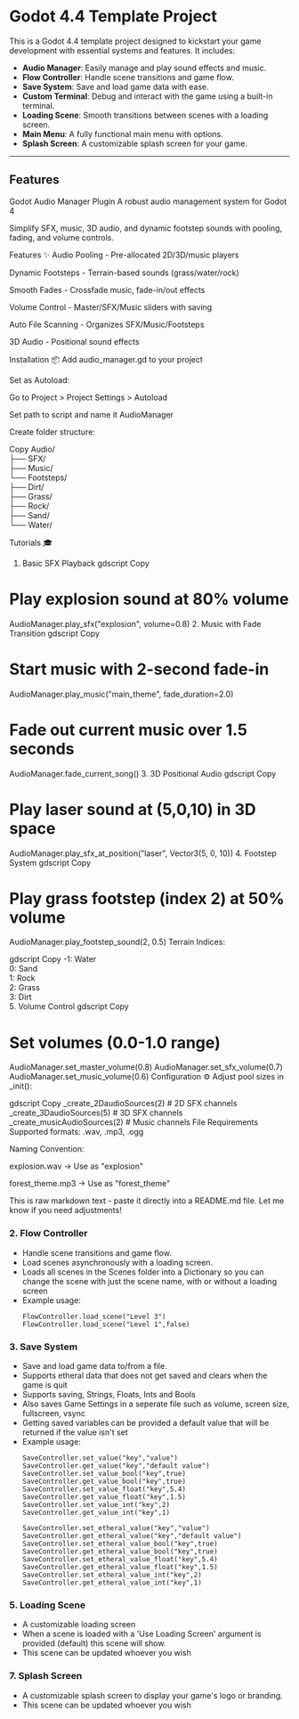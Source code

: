 # Godot 4.4 Template Project

This is a Godot 4.4 template project designed to kickstart your game development with essential systems and features. It includes:

- **Audio Manager**: Easily manage and play sound effects and music.
- **Flow Controller**: Handle scene transitions and game flow.
- **Save System**: Save and load game data with ease.
- **Custom Terminal**: Debug and interact with the game using a built-in terminal.
- **Loading Scene**: Smooth transitions between scenes with a loading screen.
- **Main Menu**: A fully functional main menu with options.
- **Splash Screen**: A customizable splash screen for your game.

---

## Features

Godot Audio Manager Plugin
A robust audio management system for Godot 4

Simplify SFX, music, 3D audio, and dynamic footstep sounds with pooling, fading, and volume controls.

Features ✨
Audio Pooling - Pre-allocated 2D/3D/music players

Dynamic Footsteps - Terrain-based sounds (grass/water/rock)

Smooth Fades - Crossfade music, fade-in/out effects

Volume Control - Master/SFX/Music sliders with saving

Auto File Scanning - Organizes SFX/Music/Footsteps

3D Audio - Positional sound effects

Installation 📦
Add audio_manager.gd to your project

Set as Autoload:

Go to Project > Project Settings > Autoload

Set path to script and name it AudioManager

Create folder structure:

Copy
Audio/  
├── SFX/  
├── Music/  
└── Footsteps/  
    ├── Dirt/  
    ├── Grass/  
    ├── Rock/  
    ├── Sand/  
    └── Water/  
    
Tutorials 🎓
1. Basic SFX Playback
gdscript
Copy
# Play explosion sound at 80% volume
AudioManager.play_sfx("explosion", volume=0.8)
2. Music with Fade Transition
gdscript
Copy
# Start music with 2-second fade-in
AudioManager.play_music("main_theme", fade_duration=2.0)

# Fade out current music over 1.5 seconds
AudioManager.fade_current_song()
3. 3D Positional Audio
gdscript
Copy
# Play laser sound at (5,0,10) in 3D space
AudioManager.play_sfx_at_position("laser", Vector3(5, 0, 10))
4. Footstep System
gdscript
Copy
# Play grass footstep (index 2) at 50% volume
AudioManager.play_footstep_sound(2, 0.5)
Terrain Indices:

gdscript
Copy
-1: Water  
0: Sand  
1: Rock  
2: Grass  
3: Dirt  
5. Volume Control
gdscript
Copy
# Set volumes (0.0-1.0 range)
AudioManager.set_master_volume(0.8)
AudioManager.set_sfx_volume(0.7)
AudioManager.set_music_volume(0.6)
Configuration ⚙️
Adjust pool sizes in _init():

gdscript
Copy
_create_2DaudioSources(2)   # 2D SFX channels  
_create_3DaudioSources(5)   # 3D SFX channels  
_create_musicAudioSources(2) # Music channels
File Requirements
Supported formats: .wav, .mp3, .ogg

Naming Convention:

explosion.wav → Use as "explosion"

forest_theme.mp3 → Use as "forest_theme"

This is raw markdown text - paste it directly into a README.md file. Let me know if you need adjustments!

### 2. **Flow Controller**
   - Handle scene transitions and game flow.
   - Load scenes asynchronously with a loading screen.
   - Loads all scenes in the Scenes folder into a Dictionary so you can change the scene with just the scene name, with or without a loading screen
   - Example usage:
     ```gdscript
     FlowController.load_scene("Level 3")
     FlowController.load_scene("Level 1",false)
     ```

### 3. **Save System**
   - Save and load game data to/from a file.
   - Supports etheral data that does not get saved and clears when the game is quit
   - Supports saving, Strings, Floats, Ints and Bools
   - Also saves Game Settings in a seperate file such as volume, screen size, fullscreen, vsync
   - Getting saved variables can be provided a default value that will be returned if the value isn't set 
   - Example usage:
     ```gdscript
     SaveController.set_value("key","value")
     SaveController.get_value("key","default value")
     SaveController.set_value_bool("key",true)
     SaveController.get_value_bool("key",true)
     SaveController.set_value_float("key",5.4)
     SaveController.get_value_float("key",1.5)
     SaveController.set_value_int("key",2)
     SaveController.get_value_int("key",1)

     SaveController.set_etheral_value("key","value")
     SaveController.get_etheral_value("key","default value")
     SaveController.set_etheral_value_bool("key",true)
     SaveController.get_etheral_value_bool("key",true)
     SaveController.set_etheral_value_float("key",5.4)
     SaveController.get_etheral_value_float("key",1.5)
     SaveController.set_etheral_value_int("key",2)
     SaveController.get_etheral_value_int("key",1)
     ```

### 5. **Loading Scene**
   - A customizable loading screen
   - When a scene is loaded with a 'Use Loading Screen' argument is provided (default) this scene will show.
   - This scene can be updated whoever you wish

### 7. **Splash Screen**
   - A customizable splash screen to display your game's logo or branding.
   - This scene can be updated whoever you wish

